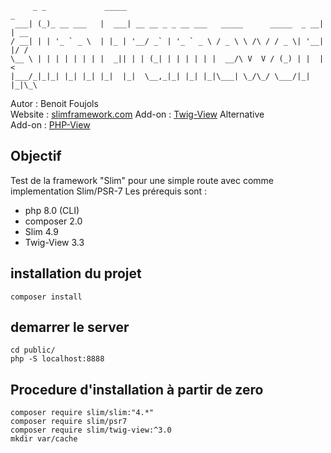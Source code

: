 ```
     _ _             _____                                            _    
 ___| (_)_ __ ___   |  ___| __ __ _ _ __ ___   _____      _____  _ __| | __
/ __| | | '_ ` _ \  | |_ | '__/ _` | '_ ` _ \ / _ \ \ /\ / / _ \| '__| |/ /
\__ \ | | | | | | | |  _|| | | (_| | | | | | |  __/\ V  V / (_) | |  |   <
|___/_|_|_| |_| |_| |_|  |_|  \__,_|_| |_| |_|\___| \_/\_/ \___/|_|  |_|\_\
```                                                                            
Autor : Benoit Foujols \
Website : [slimframework.com](https://www.slimframework.com/)
Add-on : [Twig-View](https://github.com/slimphp/Twig-View)
Alternative \
Add-on : [PHP-View](https://github.com/slimphp/PHP-View)

## Objectif 
Test de la framework "Slim" pour une simple route avec comme implementation Slim/PSR-7
Les prérequis sont :
- php 8.0 (CLI)
- composer 2.0
- Slim 4.9
- Twig-View 3.3

## installation du projet
```
composer install
```

## demarrer le server
```
cd public/
php -S localhost:8888
```

## Procedure d'installation à partir de zero
```
composer require slim/slim:"4.*"
composer require slim/psr7
composer require slim/twig-view:^3.0
mkdir var/cache
```
